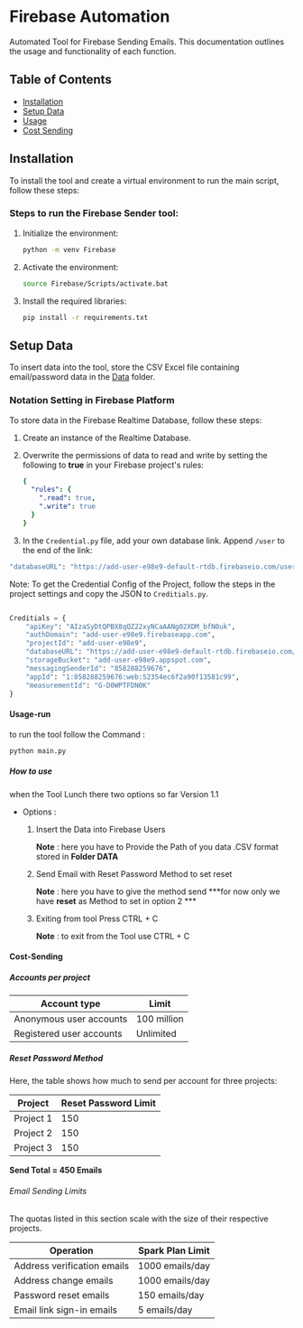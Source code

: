 # Firebase Automation

Automated Tool for Firebase Sending Emails. This documentation outlines the usage and functionality of each function.

## Table of Contents

- [Installation](#installation)
- [Setup Data](#setup-data)
- [Usage](#usage)
- [Cost Sending](#cost-sending)

## Installation

To install the tool and create a virtual environment to run the main script, follow these steps:

### Steps to run the Firebase Sender tool:

1. Initialize the environment:

    ```bash
    python -m venv Firebase
    ```

2. Activate the environment:

    ```bash
    source Firebase/Scripts/activate.bat
    ```

3. Install the required libraries:

    ```bash
    pip install -r requirements.txt
    ```

## Setup Data

To insert data into the tool, store the CSV Excel file containing email/password data in the [Data](/Data) folder.

### Notation Setting in Firebase Platform

To store data in the Firebase Realtime Database, follow these steps:

1. Create an instance of the Realtime Database.

2. Overwrite the permissions of data to read and write by setting the following to **true** in your Firebase project's rules:

    ```yaml
    {
      "rules": {
        ".read": true,
        ".write": true
      }
    }
    ```

3. In the `Credential.py` file, add your own database link. Append `/user` to the end of the link:

```bash
"databaseURL": "https://add-user-e98e9-default-rtdb.firebaseio.com/users",
```

Note: To get the Credential Config of the Project, follow the steps in the project settings and copy the JSON to `Creditials.py`.

```python

Creditials = {
    "apiKey": "AIzaSyDtQPBX8qQZ22xyNCaAANg02XDM_bfN0uk",
    "authDomain": "add-user-e98e9.firebaseapp.com",
    "projectId": "add-user-e98e9",
    "databaseURL": "https://add-user-e98e9-default-rtdb.firebaseio.com/users",
    "storageBucket": "add-user-e98e9.appspot.com",
    "messagingSenderId": "858288259676",
    "appId": "1:858288259676:web:52354ec6f2a90f13581c99",
    "measurementId": "G-D0WPTFDN0K"
}
```


#### Usage-run

to run the tool follow the Command :

```bash 
python main.py
```

##### How to use 

when the Tool Lunch there two options so far Version 1.1 

* Options :

    1. Insert the Data into Firebase Users 

        **Note** : here you have to Provide the Path of you data .CSV format stored in **Folder DATA**

    2. Send Email with Reset Password Method to set reset

        **Note** : here you have to give the method send ***for now only we have **reset** as Method to set in option 2 ***
      
    3. Exiting from tool Press CTRL + C
    
       **Note** : to exit from the Tool use CTRL + C

#### Cost-Sending

##### Accounts per project

| Account type              | Limit           |
|---------------------------|-----------------|
| Anonymous user accounts   | 100 million     |
| Registered user accounts  | Unlimited       |

##### Reset Password Method

Here, the table shows how much to send per account for three projects:

| Project                  | Reset Password Limit  |
|--------------------------|-----------------------|
| Project 1                | 150        |
| Project 2                | 150        |
| Project 3                | 150        |

**Send Total = 450 Emails**

###### Email Sending Limits

The quotas listed in this section scale with the size of their respective projects.

| Operation                   | Spark Plan Limit   | 
|-----------------------------|--------------------|
| Address verification emails | 1000 emails/day    | 
| Address change emails       | 1000 emails/day    | 
| Password reset emails       | 150 emails/day     | 
| Email link sign-in emails   | 5 emails/day      | 
